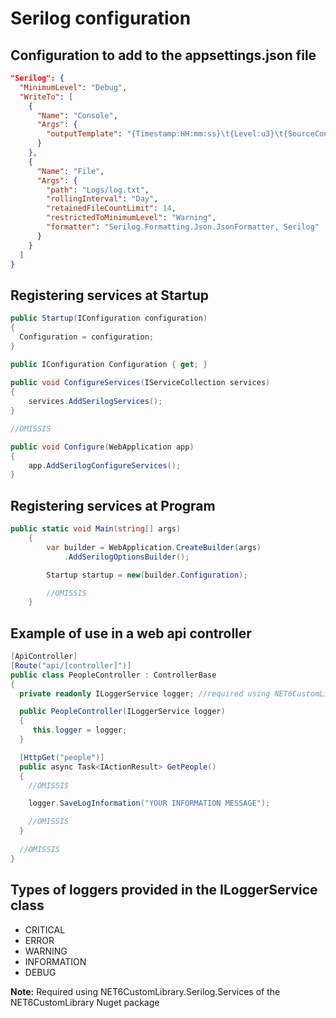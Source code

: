 # Serilog configuration


## Configuration to add to the appsettings.json file

```json
"Serilog": {
  "MinimumLevel": "Debug",
  "WriteTo": [
    {
      "Name": "Console",
      "Args": {
        "outputTemplate": "{Timestamp:HH:mm:ss}\t{Level:u3}\t{SourceContext}\t{Message}{NewLine}{Exception}"
      }
    },
    {
      "Name": "File",
      "Args": {
        "path": "Logs/log.txt",
        "rollingInterval": "Day",
        "retainedFileCountLimit": 14,
        "restrictedToMinimumLevel": "Warning",
        "formatter": "Serilog.Formatting.Json.JsonFormatter, Serilog"
      }
    }
  ]
}
```


## Registering services at Startup

```csharp
public Startup(IConfiguration configuration)
{
  Configuration = configuration;
}

public IConfiguration Configuration { get; }
	
public void ConfigureServices(IServiceCollection services)
{
    services.AddSerilogServices();
}

//OMISSIS

public void Configure(WebApplication app)
{
    app.AddSerilogConfigureServices();
}
```


## Registering services at Program

```csharp
public static void Main(string[] args)
    {
        var builder = WebApplication.CreateBuilder(args)
            .AddSerilogOptionsBuilder();

        Startup startup = new(builder.Configuration);

        //OMISSIS
    }
```


## Example of use in a web api controller

```csharp
[ApiController]
[Route("api/[controller]")]
public class PeopleController : ControllerBase
{
  private readonly ILoggerService logger; //required using NET6CustomLibrary.Serilog.Services;

  public PeopleController(ILoggerService logger)
  {
     this.logger = logger;
  }

  [HttpGet("people")]
  public async Task<IActionResult> GetPeople()
  {
    //OMISSIS

    logger.SaveLogInformation("YOUR INFORMATION MESSAGE");

    //OMISSIS
  }
  
  //OMISSIS
}
```


## Types of loggers provided in the ILoggerService class

- CRITICAL
- ERROR
- WARNING
- INFORMATION
- DEBUG

<b>Note:</b> Required using NET6CustomLibrary.Serilog.Services of the NET6CustomLibrary Nuget package
